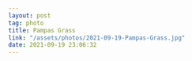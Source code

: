 ```yaml
---
layout: post
tag: photo
title: Pampas Grass
link: "/assets/photos/2021-09-19-Pampas-Grass.jpg"
date: 2021-09-19 23:06:32
---
```

